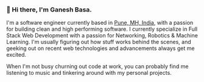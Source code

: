 ### 👋 Hi there, I'm Ganesh Basa.

I'm a software engineer currently based in [Pune, MH, India]( https://g.co/kgs/53xi4uq ), with a passion for building clean and high performing software.
I currently specialize in Full Stack Web Development with a passion for Networking, Robotics & Machine Learning.
I'm usually figuring out how stuff works behind the scenes, and geeking out on recent web technologies and advancements always get me excited.

When I'm not busy churning out code at work, you can probably find me listening to music and tinkering around with my personal projects.
